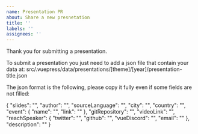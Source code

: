 ```yaml
---
name: Presentation PR
about: Share a new presnetation
title: ''
labels: ''
assignees: ''
---
```


Thank you for submitting a presentation.

To submit a presentation you just need to add a json file that contain your data at: src/.vuepress/data/presentations/\[theme\]/\[year\]/presentation-title.json

The json format is the following, please copy it fully even if some fields are not filled:

{
  "slides": "",
  "author": "",
  "sourceLanguage": "",
  "city": "",
  "country": "",
  "event": {
    "name": "",
    "link": ""
  },
  "gitRepository": "",
  "videoLink": "",
  "reachSpeaker": {
    "twitter": "",
    "github": "",
    "vueDiscord": "",
    "email": ""
  },
  "description": ""
}